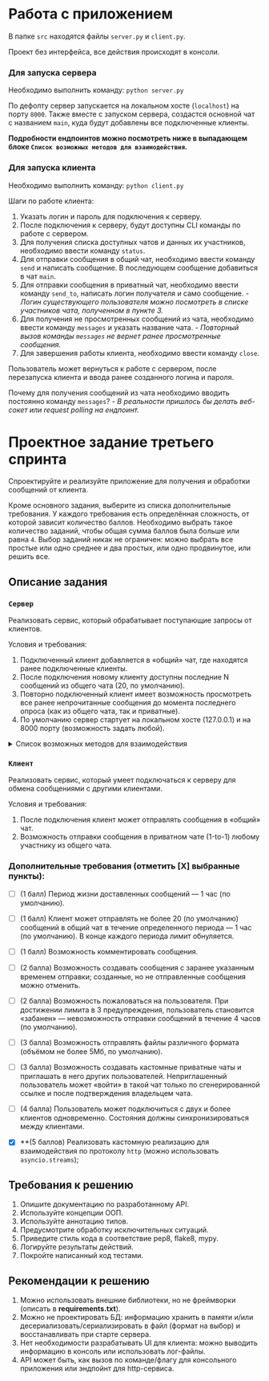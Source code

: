 # Работа с приложением

В папке `src` находятся файлы `server.py` и `client.py`.

Проект без интерфейса, все действия происходят в консоли.

### Для запуска сервера

Необходимо выполнить команду: `python server.py`

По дефолту сервер запускается на локальном хосте (`localhost`) на порту `8000`.
Также вместе с запуском сервера, создастся основной чат с названием `main`, куда будут добавлены все подключенные клиенты.

**Подробности ендпоинтов можно посмотреть ниже в выпадающем блоке `Список возможных методов для взаимодействия`.**

### Для запуска клиента

Необходимо выполнить команду: `python client.py`

Шаги по работе клиента:
1. Указать логин и пароль для подключения к серверу.
2. После подключения к серверу, будут доступны CLI команды по работе с сервером.
3. Для получения списка доступных чатов и данных их участников, необходимо ввести команду `status`.
4. Для отправки сообщения в общий чат, необходимо ввести команду `send` и написать сообщение.
В последующем сообщение добавиться в чат `main`.
5. Для отправки сообщения в приватный чат, необходимо ввести команду `send_to`, написать логин получателя и само сообщение. -
*Логин существующего пользователя можно посмотреть в списке участников чата, полученном в пункте 3.*
6. Для получения не просмотренных сообщений из чата, необходимо ввести команду `messages` и указать название чата. -
*Повторный вызов команды `messages` не вернет ранее просмотренные сообщения.*
7. Для завершения работы клиента, необходимо ввести команду `close`.

Пользователь может вернуться к работе с сервером, после перезапуска клиента и ввода ранее созданного логина и пароля.

Почему для получения сообщений из чата необходимо вводить постоянно команду `messages`? -
*В реальности пришлось бы делать веб-сокет или request polling на ендпоинт.*

# Проектное задание третьего спринта

Спроектируйте и реализуйте приложение для получения и обработки сообщений от клиента.

Кроме основного задания, выберите из списка дополнительные требования. У каждого требования есть определённая сложность, от которой зависит количество баллов. Необходимо выбрать такое количество заданий, чтобы общая сумма баллов была больше или равна `4`. Выбор заданий никак не ограничен: можно выбрать все простые или одно среднее и два простых, или одно продвинутое, или решить все.

## Описание задания

### `Сервер`

Реализовать сервис, который обрабатывает поступающие запросы от клиентов.

Условия и требования:
1. Подключенный клиент добавляется в «общий» чат, где находятся ранее подключенные клиенты.
2. После подключения новому клиенту доступны последние N cообщений из общего чата (20, по умолчанию).
3. Повторно подключенный клиент имеет возможность просмотреть все ранее непрочитанные сообщения до момента последнего опроса (как из общего чата, так и приватные).
4. По умолчанию сервер стартует на локальном хосте (127.0.0.1) и на 8000 порту (возможность задать любой).

<details>
<summary> Список возможных методов для взаимодействия </summary>

1. Подключиться к серверу и общему чату.

```python
POST /connect

# BODY
{
    "login": "<user_login>",
    "password": "<user_password>"
}
```

2. Получить статус и информацию о чатах.

```python
GET /status

# HEADERS
{
    "Authorization": "<user_token>"
}
```

3. Отправить сообщение в общий чат.

```python
POST /send

# HEADERS
{
    "Authorization": "<user_token>"
}

# BODY
{
    "message": "<message>"
}
```

4. Отправить сообщение определенному пользователю в приватный чат.

```python
POST /send_to

# HEADERS
{
    "Authorization": "<user_token>"
}

# BODY
{
    "user_login": "<user_login>",
    "message": "<message>"
}
```

5. Получить до 20 не просмотренных сообщений из определенного чата.

```python
POST /chats/<chat_name>/messages

# HEADERS
{
    "Authorization": "user_token"
}
```
</details>


### `Клиент`

Реализовать сервис, который умеет подключаться к серверу для обмена сообщениями с другими клиентами.

Условия и требования:
1. После подключения клиент может отправлять сообщения в «общий» чат.
2. Возможность отправки сообщения в приватном чате (1-to-1) любому участнику из общего чата.


### Дополнительные требования (отметить [Х] выбранные пункты):

- [ ] (1 балл) Период жизни доставленных сообщений — 1 час (по умолчанию).
- [ ] (1 балл) Клиент может отправлять не более 20 (по умолчанию) сообщений в общий чат в течение определенного периода — 1 час (по умолчанию). В конце каждого периода лимит обнуляется.
- [ ] (1 балл) Возможность комментировать сообщения.
- [ ] (2 балла) Возможность создавать сообщения с заранее указанным временем отправки; созданные, но не отправленные сообщения можно отменить.
- [ ] (2 балла) Возможность пожаловаться на пользователя. При достижении лимита в 3 предупреждения, пользователь становится «забанен» — невозможность отправки сообщений в течение 4 часов (по умолчанию).
- [ ] (3 балла) Возможность отправлять файлы различного формата (объёмом не более 5Мб, по умолчанию).
- [ ] (3 балла) Возможность создавать кастомные приватные чаты и приглашать в него других пользователей. Неприглашенный пользователь может «войти» в такой чат только по сгенерированной ссылке и после подтверждения владельцем чата.
- [ ] (4 балла) Пользователь может подключиться с двух и более клиентов одновременно. Состояния должны синхронизироваться между клиентами.
- [X] **(5 баллов) Реализовать кастомную реализацию для взаимодействия по протоколу `http` (можно использовать `asyncio.streams`);


## Требования к решению

1. Опишите документацию по разработанному API.
2. Используйте концепции ООП.
3. Используйте аннотацию типов.
4. Предусмотрите обработку исключительных ситуаций.
5. Приведите стиль кода в соответствие pep8, flake8, mypy.
6. Логируйте результаты действий.
7. Покройте написанный код тестами.


## Рекомендации к решению

1. Можно использовать внешние библиотеки, но не фреймворки (описать в **requirements.txt**).
2. Можно не проектировать БД: информацию хранить в памяти и/или десериализовать/сериализировать в файл (формат на выбор) и восстанавливать при старте сервера.
3. Нет необходимости разрабатывать UI для клиента: можно выводить информацию в консоль или использовать лог-файлы.
4. API может быть, как вызов по команде/флагу для консольного приложения или эндпойнт для http-сервиса.
